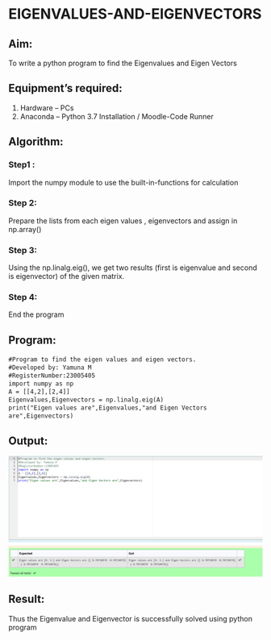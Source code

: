# EIGENVALUES-AND-EIGENVECTORS
## Aim:
To write a python program to find the Eigenvalues and Eigen Vectors
## Equipment’s required:
1. 	Hardware – PCs
2. 	Anaconda – Python 3.7 Installation / Moodle-Code Runner
## Algorithm:
### Step1 : 
Import the numpy module to use the built-in-functions for calculation
### Step 2: 
Prepare the lists from each eigen values , eigenvectors and assign in np.array()
### Step 3: 
Using the np.linalg.eig(),  we get two results (first is eigenvalue and second is eigenvector) of the given matrix.
### Step 4: 
End the program
## Program:
```
#Program to find the eigen values and eigen vectors.
#Developed by: Yamuna M
#RegisterNumber:23005405
import numpy as np
A = [[4,2],[2,4]]
Eigenvalues,Eigenvectors = np.linalg.eig(A)
print("Eigen values are",Eigenvalues,"and Eigen Vectors are",Eigenvectors)
```
## Output:
![output](./Eigenvaluesandvectors.png)
## Result:
Thus the Eigenvalue and Eigenvector is successfully solved using python program
